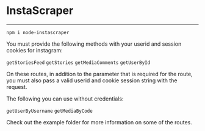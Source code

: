 # InstaScraper
-----------------------

`npm i node-instascraper`

You must provide the following methods with your userid and session cookies for instagram:

`getStoriesFeed`
`getStories`
`getMediaComments`
`getUserById`

On these routes, in addition to the parameter that is required for the route, you must also pass a valid userid and cookie session string with the request.

The following you can use without credentials:

`getUserByUsername`
`getMediaByCode`

Check out the example folder for more information on some of the routes. 
